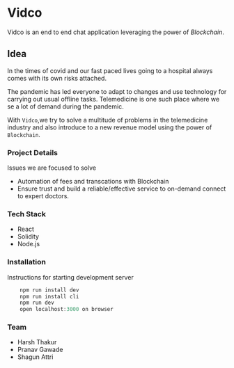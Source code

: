 # Vidco

Vidco is an end to end chat application leveraging the power of _Blockchain_.

## Idea
In the times of covid and our fast paced lives going to a hospital always comes with its own risks attached.

The pandemic has led everyone to adapt to changes and use technology for carrying out usual offline tasks.
Telemedicine is one such place where we se a lot of demand during the pandemic.

With `Vidco`,we try to solve a multitude of problems in the telemedicine industry and also introduce to a new revenue model using the power of `Blockchain`.

### Project Details

Issues we are focused to solve

- Automation of fees and transcations with Blockchain
- Ensure trust and build a reliable/effective service to on-demand connect to expert doctors.

### Tech Stack

- React
- Solidity
- Node.js

### Installation

Instructions for starting development server

```javascript
    npm run install dev
    npm run install cli
    npm run dev
    open localhost:3000 on browser
```

### Team

- Harsh Thakur
- Pranav Gawade
- Shagun Attri
